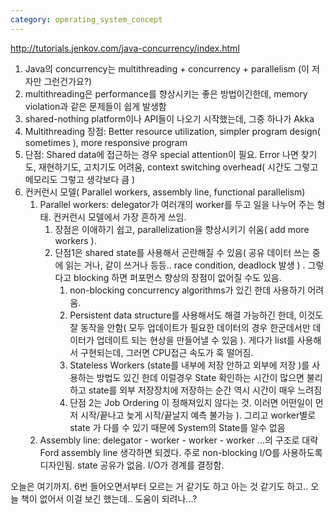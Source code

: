 ```yaml
---
category: operating_system_concept
---
```


<http://tutorials.jenkov.com/java-concurrency/index.html>
1. Java의 concurrency는 multithreading + concurrency + parallelism (이 저자만 그런건가요?)
2. multithreading은 performance를 향상시키는 좋은 방법이긴한데, memory violation과 같은 문제들이 쉽게 발생함
3. shared-nothing platform이나 API들이 나오기 시작했는데, 그중 하나가 Akka
4. Multithreading 장점: Better resource utilization, simpler program design( sometimes ), more responsive program
5. 단점: Shared data에 접근하는 경우 special attention이 필요. Error 나면 찾기도, 재현하기도, 고치기도 어려움, context switching overhead( 시간도 그렇고 메모리도 그렇고 생각보다 큼 )
6. 컨커런시 모델( Parallel workers, assembly line, functional parallelism)
    1. Parallel workers: delegator가 여러개의 worker를 두고 일을 나누어 주는 형태. 컨커런시 모델에서 가장 흔하게 쓰임.
        1. 장점은 이애하기 쉽고, parallelization을 향상시키기 쉬움( add more workers ).
        2. 단점1은 shared state를 사용해서 곤란해질 수 있음( 공유 데이터 쓰는 중에 읽는 거나, 같이 쓰거나 등등.. race condition, deadlock 발생 ) . 그렇다고 blocking 하면 퍼포먼스 향상의 장점이 없어질 수도 있음.
            1. non-blocking concurrency algorithms가 있긴 한데 사용하기 어려움.
            2. Persistent data structure를 사용해서도 해결 가능하긴 한데, 이것도 잘 동작을 안함( 모두 업데이트가 필요한 데이터의 경우 한군데서만 데이터가 업데이트 되는 현상을 만들어낼 수 있음 ). 게다가 list를 사용해서 구현되는데, 그러면 CPU접근 속도가 훅 떨어짐.
            3. Stateless Workers (state를 내부에 저장 안하고 외부에 저장 )를 사용하는 방법도 있긴 한데 이럴경우 State 확인하는 시간이 많으면 불리하고 state를 외부 저장장치에 저장하는 순간 역시 시간이 매우 느려짐
            4. 단점 2는 Job Ordering 이 정해져있지 않다는 것. 이러면 어떤일이 먼저 시작/끝나고 늦게 시작/끝날지 예측 불가능 ). 그리고 worker별로 state 가 다를 수 있기 때문에 System의 State를 알수 없음
    2. Assembly line: delegator - worker - worker - worker ...의 구조로 대략 Ford assembly line 생각하면 되겠다. 주로 non-blocking I/O를 사용하도록 디자인됨. state 공유가 없음. I/O가 경계를 결정함.

오늘은 여기까지. 6번 들어오면서부터 모르는 거 같기도 하고 아는 것 같기도 하고.. 오늘 책이 없어서 이걸 보긴 했는데.. 도움이 되려나...?
